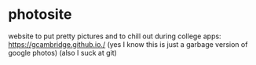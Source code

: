 # photosite
website to put pretty pictures and to chill out during college apps: 
https://gcambridge.github.io./
(yes I know this is just a garbage version of google photos)
(also I suck at git)
